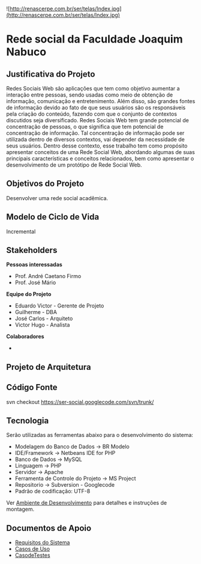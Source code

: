 ![http://renascerpe.com.br/ser/telas/Index.jpg](http://renascerpe.com.br/ser/telas/Index.jpg)
# Rede social da Faculdade Joaquim Nabuco #

## Justificativa do Projeto ##
Redes Sociais Web são aplicações que tem como objetivo aumentar a interação entre pessoas, sendo usadas como meio de obtenção de informação, comunicação e entretenimento. Além disso, são grandes fontes de informação devido ao fato de que seus usuários são os responsáveis pela criação do conteúdo, fazendo com que o conjunto de contextos discutidos seja diversificado. Redes Sociais Web tem grande potencial de concentração de pessoas, o que significa que tem potencial de concentração de informação. Tal concentração de informação pode ser utilizada dentro de diversos contextos, vai depender da necessidade de seus usuários. Dentro desse contexto, esse trabalho tem como propósito apresentar conceitos de uma Rede Social Web, abordando algumas de suas principais características e conceitos relacionados, bem como apresentar o desenvolvimento de um protótipo de Rede Social Web.

## Objetivos do Projeto ##

Desenvolver uma rede social acadêmica.

## Modelo de Ciclo de Vida ##

Incremental

## Stakeholders ##

**Pessoas interessadas**

  * Prof. André Caetano Firmo
  * Prof. José Mário

**Equipe do Projeto**

  * Eduardo Victor - Gerente de Projeto
  * Guilherme - DBA
  * José Carlos - Arquiteto
  * Victor Hugo - Analista

**Colaboradores**

  * 

## Projeto de Arquitetura ##


## Código Fonte ##

svn checkout https://ser-social.googlecode.com/svn/trunk/

## Tecnologia ##

Serão utilizadas as ferramentas abaixo para o desenvolvimento do sistema:

  * Modelagem do Banco de Dados -> BR Modelo
  * IDE/Framework -> Netbeans IDE for PHP
  * Banco de Dados -> MySQL
  * Linguagem -> PHP
  * Servidor -> Apache
  * Ferramenta de Controle do Projeto -> MS Project
  * Repositorio -> Subversion - Googlecode
  * Padrão de codificação: UTF-8

Ver [Ambiente de Desenvolvimento](AmbienteDesenvolvimento.md) para detalhes e instruções de montagem.

## Documentos de Apoio ##

  * [Requisitos do Sistema](RequisitosdoSistema.md)
  * [Casos de Uso](CasodeUso.md)
  * [CasodeTestes](CasodeTestes.md)